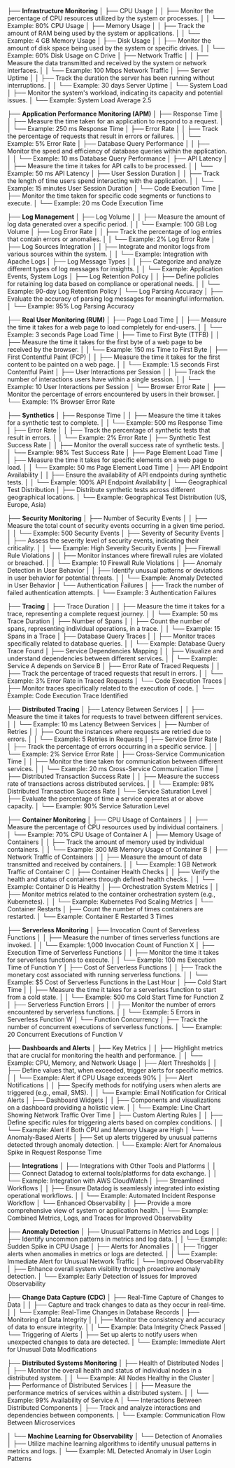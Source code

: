 ├── **Infrastructure Monitoring**
│   ├── CPU Usage
│   │   ├── Monitor the percentage of CPU resources utilized by the system or processes.
│   │   └── Example: 80% CPU Usage
│   ├── Memory Usage
│   │   ├── Track the amount of RAM being used by the system or applications.
│   │   └── Example: 4 GB Memory Usage
│   ├── Disk Usage
│   │   ├── Monitor the amount of disk space being used by the system or specific drives.
│   │   └── Example: 60% Disk Usage on C Drive
│   ├── Network Traffic
│   │   ├── Measure the data transmitted and received by the system or network interfaces.
│   │   └── Example: 100 Mbps Network Traffic
│   ├── Server Uptime
│   │   ├── Track the duration the server has been running without interruptions.
│   │   └── Example: 30 days Server Uptime
│   └── System Load
│       ├── Monitor the system's workload, indicating its capacity and potential issues.
│       └── Example: System Load Average 2.5



├── **Application Performance Monitoring (APM)**
│   ├── Response Time
│   │   ├── Measure the time taken for an application to respond to a request.
│   │   └── Example: 250 ms Response Time
│   ├── Error Rate
│   │   ├── Track the percentage of requests that result in errors or failures.
│   │   └── Example: 5% Error Rate
│   ├── Database Query Performance
│   │   ├── Monitor the speed and efficiency of database queries within the application.
│   │   └── Example: 10 ms Database Query Performance
│   ├── API Latency
│   │   ├── Measure the time it takes for API calls to be processed.
│   │   └── Example: 50 ms API Latency
│   ├── User Session Duration
│   │   ├── Track the length of time users spend interacting with the application.
│   │   └── Example: 15 minutes User Session Duration
│   └── Code Execution Time
│       ├── Monitor the time taken for specific code segments or functions to execute.
│       └── Example: 20 ms Code Execution Time



├── **Log Management**
│   ├── Log Volume
│   │   ├── Measure the amount of log data generated over a specific period.
│   │   └── Example: 100 GB Log Volume
│   ├── Log Error Rate
│   │   ├── Track the percentage of log entries that contain errors or anomalies.
│   │   └── Example: 2% Log Error Rate
│   ├── Log Sources Integration
│   │   ├── Integrate and monitor logs from various sources within the system.
│   │   └── Example: Integration with Apache Logs
│   ├── Log Message Types
│   │   ├── Categorize and analyze different types of log messages for insights.
│   │   └── Example: Application Events, System Logs
│   ├── Log Retention Policy
│   │   ├── Define policies for retaining log data based on compliance or operational needs.
│   │   └── Example: 90-day Log Retention Policy
│   └── Log Parsing Accuracy
│       ├── Evaluate the accuracy of parsing log messages for meaningful information.
│       └── Example: 95% Log Parsing Accuracy


├── **Real User Monitoring (RUM)**
│   ├── Page Load Time
│   │   ├── Measure the time it takes for a web page to load completely for end-users.
│   │   └── Example: 3 seconds Page Load Time
│   ├── Time to First Byte (TTFB)
│   │   ├── Measure the time it takes for the first byte of a web page to be received by the browser.
│   │   └── Example: 150 ms Time to First Byte
│   ├── First Contentful Paint (FCP)
│   │   ├── Measure the time it takes for the first content to be painted on a web page.
│   │   └── Example: 1.5 seconds First Contentful Paint
│   ├── User Interactions per Session
│   │   ├── Track the number of interactions users have within a single session.
│   │   └── Example: 10 User Interactions per Session
│   └── Browser Error Rate
│       ├── Monitor the percentage of errors encountered by users in their browser.
│       └── Example: 1% Browser Error Rate


├── **Synthetics**
│   ├── Response Time
│   │   ├── Measure the time it takes for a synthetic test to complete.
│   │   └── Example: 500 ms Response Time
│   ├── Error Rate
│   │   ├── Track the percentage of synthetic tests that result in errors.
│   │   └── Example: 2% Error Rate
│   ├── Synthetic Test Success Rate
│   │   ├── Monitor the overall success rate of synthetic tests.
│   │   └── Example: 98% Test Success Rate
│   ├── Page Element Load Time
│   │   ├── Measure the time it takes for specific elements on a web page to load.
│   │   └── Example: 50 ms Page Element Load Time
│   ├── API Endpoint Availability
│   │   ├── Ensure the availability of API endpoints during synthetic tests.
│   │   └── Example: 100% API Endpoint Availability
│   └── Geographical Test Distribution
│       ├── Distribute synthetic tests across different geographical locations.
│       └── Example: Geographical Test Distribution (US, Europe, Asia)



├── **Security Monitoring**
│   ├── Number of Security Events
│   │   ├── Measure the total count of security events occurring in a given time period.
│   │   └── Example: 500 Security Events
│   ├── Severity of Security Events
│   │   ├── Assess the severity level of security events, indicating their criticality.
│   │   └── Example: High Severity Security Events
│   ├── Firewall Rule Violations
│   │   ├── Monitor instances where firewall rules are violated or breached.
│   │   └── Example: 10 Firewall Rule Violations
│   ├── Anomaly Detection in User Behavior
│   │   ├── Identify unusual patterns or deviations in user behavior for potential threats.
│   │   └── Example: Anomaly Detected in User Behavior
│   └── Authentication Failures
│       ├── Track the number of failed authentication attempts.
│       └── Example: 3 Authentication Failures


├── **Tracing**
│   ├── Trace Duration
│   │   ├── Measure the time it takes for a trace, representing a complete request journey.
│   │   └── Example: 50 ms Trace Duration
│   ├── Number of Spans
│   │   ├── Count the number of spans, representing individual operations, in a trace.
│   │   └── Example: 15 Spans in a Trace
│   ├── Database Query Traces
│   │   ├── Monitor traces specifically related to database queries.
│   │   └── Example: Database Query Trace Found
│   ├── Service Dependencies Mapping
│   │   ├── Visualize and understand dependencies between different services.
│   │   └── Example: Service A depends on Service B
│   ├── Error Rate of Traced Requests
│   │   ├── Track the percentage of traced requests that result in errors.
│   │   └── Example: 3% Error Rate in Traced Requests
│   └── Code Execution Traces
│       ├── Monitor traces specifically related to the execution of code.
│       └── Example: Code Execution Trace Identified



├── **Distributed Tracing**
│   ├── Latency Between Services
│   │   ├── Measure the time it takes for requests to travel between different services.
│   │   └── Example: 10 ms Latency Between Services
│   ├── Number of Retries
│   │   ├── Count the instances where requests are retried due to errors.
│   │   └── Example: 5 Retries in Requests
│   ├── Service Error Rate
│   │   ├── Track the percentage of errors occurring in a specific service.
│   │   └── Example: 2% Service Error Rate
│   ├── Cross-Service Communication Time
│   │   ├── Monitor the time taken for communication between different services.
│   │   └── Example: 20 ms Cross-Service Communication Time
│   ├── Distributed Transaction Success Rate
│   │   ├── Measure the success rate of transactions across distributed services.
│   │   └── Example: 98% Distributed Transaction Success Rate
│   └── Service Saturation Level
│       ├── Evaluate the percentage of time a service operates at or above capacity.
│       └── Example: 90% Service Saturation Level


├── **Container Monitoring**
│   ├── CPU Usage of Containers
│   │   ├── Measure the percentage of CPU resources used by individual containers.
│   │   └── Example: 70% CPU Usage of Container A
│   ├── Memory Usage of Containers
│   │   ├── Track the amount of memory used by individual containers.
│   │   └── Example: 300 MB Memory Usage of Container B
│   ├── Network Traffic of Containers
│   │   ├── Measure the amount of data transmitted and received by containers.
│   │   └── Example: 1 GB Network Traffic of Container C
│   ├── Container Health Checks
│   │   ├── Verify the health and status of containers through defined health checks.
│   │   └── Example: Container D is Healthy
│   ├── Orchestration System Metrics
│   │   ├── Monitor metrics related to the container orchestration system (e.g., Kubernetes).
│   │   └── Example: Kubernetes Pod Scaling Metrics
│   └── Container Restarts
│       ├── Count the number of times containers are restarted.
│       └── Example: Container E Restarted 3 Times



├── **Serverless Monitoring**
│   ├── Invocation Count of Serverless Functions
│   │   ├── Measure the number of times serverless functions are invoked.
│   │   └── Example: 1,000 Invocation Count of Function X
│   ├── Execution Time of Serverless Functions
│   │   ├── Monitor the time it takes for serverless functions to execute.
│   │   └── Example: 100 ms Execution Time of Function Y
│   ├── Cost of Serverless Functions
│   │   ├── Track the monetary cost associated with running serverless functions.
│   │   └── Example: $5 Cost of Serverless Functions in the Last Hour
│   ├── Cold Start Time
│   │   ├── Measure the time it takes for a serverless function to start from a cold state.
│   │   └── Example: 500 ms Cold Start Time for Function Z
│   ├── Serverless Function Errors
│   │   ├── Monitor the number of errors encountered by serverless functions.
│   │   └── Example: 5 Errors in Serverless Function W
│   └── Function Concurrency
│       ├── Track the number of concurrent executions of serverless functions.
│       └── Example: 20 Concurrent Executions of Function V



├── **Dashboards and Alerts**
│   ├── Key Metrics
│   │   ├── Highlight metrics that are crucial for monitoring the health and performance.
│   │   └── Example: CPU, Memory, and Network Usage
│   ├── Alert Thresholds
│   │   ├── Define values that, when exceeded, trigger alerts for specific metrics.
│   │   └── Example: Alert if CPU Usage exceeds 90%
│   ├── Alert Notifications
│   │   ├── Specify methods for notifying users when alerts are triggered (e.g., email, SMS).
│   │   └── Example: Email Notification for Critical Alerts
│   ├── Dashboard Widgets
│   │   ├── Components and visualizations on a dashboard providing a holistic view.
│   │   └── Example: Line Chart Showing Network Traffic Over Time
│   ├── Custom Alerting Rules
│   │   ├── Define specific rules for triggering alerts based on complex conditions.
│   │   └── Example: Alert if Both CPU and Memory Usage are High
│   └── Anomaly-Based Alerts
│       ├── Set up alerts triggered by unusual patterns detected through anomaly detection.
│       └── Example: Alert for Anomalous Spike in Request Response Time




├── **Integrations**
│   ├── Integrations with Other Tools and Platforms
│   │   ├── Connect Datadog to external tools/platforms for data exchange.
│   │   └── Example: Integration with AWS CloudWatch
│   ├── Streamlined Workflows
│   │   ├── Ensure Datadog is seamlessly integrated into existing operational workflows.
│   │   └── Example: Automated Incident Response Workflow
│   └── Enhanced Observability
│       ├── Provide a more comprehensive view of system or application health.
│       └── Example: Combined Metrics, Logs, and Traces for Improved Observability



├── **Anomaly Detection**
│   ├── Unusual Patterns in Metrics and Logs
│   │   ├── Identify uncommon patterns in metrics and log data.
│   │   └── Example: Sudden Spike in CPU Usage
│   ├── Alerts for Anomalies
│   │   ├── Trigger alerts when anomalies in metrics or logs are detected.
│   │   └── Example: Immediate Alert for Unusual Network Traffic
│   └── Improved Observability
│       ├── Enhance overall system visibility through proactive anomaly detection.
│       └── Example: Early Detection of Issues for Improved Observability



├── **Change Data Capture (CDC)**
│   ├── Real-Time Capture of Changes to Data
│   │   ├── Capture and track changes to data as they occur in real-time.
│   │   └── Example: Real-Time Changes in Database Records
│   ├── Monitoring of Data Integrity
│   │   ├── Monitor the consistency and accuracy of data to ensure integrity.
│   │   └── Example: Data Integrity Check Passed
│   └── Triggering of Alerts
│       ├── Set up alerts to notify users when unexpected changes to data are detected.
│       └── Example: Immediate Alert for Unusual Data Modifications


├── **Distributed Systems Monitoring**
│   ├── Health of Distributed Nodes
│   │   ├── Monitor the overall health and status of individual nodes in a distributed system.
│   │   └── Example: All Nodes Healthy in the Cluster
│   ├── Performance of Distributed Services
│   │   ├── Measure the performance metrics of services within a distributed system.
│   │   └── Example: 99% Availability of Service A
│   └── Interactions Between Distributed Components
│       ├── Track and analyze interactions and dependencies between components.
│       └── Example: Communication Flow Between Microservices



│   └── **Machine Learning for Observability**
│       └── Detection of Anomalies
│           ├── Utilize machine learning algorithms to identify unusual patterns in metrics and logs.
│           └── Example: ML Detected Anomaly in User Login Patterns



